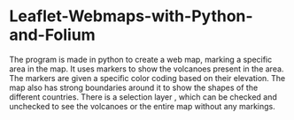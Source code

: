 # Leaflet-Webmaps-with-Python-and-Folium

The program is made in python to create a web map, marking a specific area in the map. 
It uses markers to show the volcanoes present in the area.
The markers are given a specific color coding based on their elevation.
The map also has strong boundaries around it to show the shapes of the different countries.
There is a selection layer , which can be checked and unchecked to see the volcanoes or the entire map without any markings.
